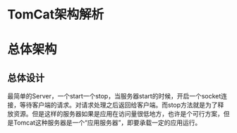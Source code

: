 # TomCat架构解析

# 总体架构

## 总体设计

最简单的Server，一个start一个stop，当服务器start的时候，开启一个socket连接，等待客户端的请求。对请求处理之后返回给客户端。而stop方法就是为了释放资源。但是这样的服务器如果是应用在访问量很低地方，也许是个可行方案，但是Tomcat这种服务器是一个“应用服务器”，即要承载一定的应用运行。

